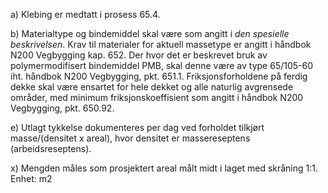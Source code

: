 a) Klebing er medtatt i prosess 65.4.

b) Materialtype og bindemiddel skal være som angitt i *den spesielle beskrivelsen*. Krav til materialer for aktuell massetype er angitt i håndbok N200 Vegbygging kap. 652. Der hvor det er beskrevet bruk av polymermodifisert bindemiddel PMB, skal denne være av type 65/105-60 iht. håndbok N200 Vegbygging, pkt. 651.1.
Friksjonsforholdene på ferdig dekke skal være ensartet for hele dekket og alle naturlig avgrensede områder, med minimum friksjonskoeffisient som angitt i håndbok N200 Vegbygging, pkt. 650.92.

e) Utlagt tykkelse dokumenteres per dag ved forholdet tilkjørt masse/(densitet x areal), hvor densitet er massereseptens (arbeidsreseptens).

x) Mengden måles som prosjektert areal målt midt i laget med skråning 1:1. Enhet: m2


